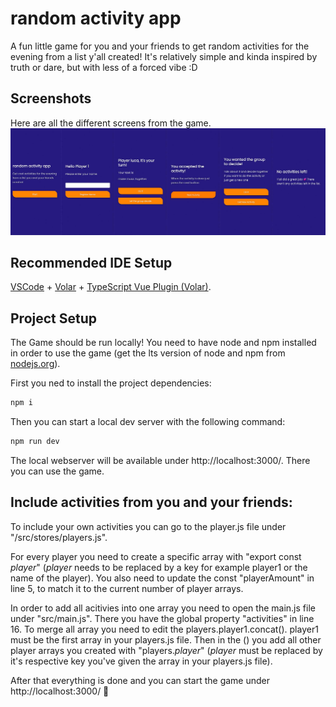 # random activity app

A fun little game for you and your friends to get random activities for the evening from a list y'all created! It's relatively simple and kinda inspired by truth or dare, but with less of a forced vibe :D

## Screenshots
Here are all the different screens from the game.
![](./screenshot.jpg)

## Recommended IDE Setup

[VSCode](https://code.visualstudio.com/) + [Volar](https://marketplace.visualstudio.com/items?itemName=johnsoncodehk.volar) + [TypeScript Vue Plugin (Volar)](https://marketplace.visualstudio.com/items?itemName=johnsoncodehk.vscode-typescript-vue-plugin).

## Project Setup
The Game should be run locally! You need to have node and npm installed in order to use the game (get the lts version of node and npm from [nodejs.org](https://nodejs.org/en/)).

First you ned to install the project dependencies:

```sh
npm i
```

Then you can start a local dev server with the following command:

```sh
npm run dev
```

The local webserver will be available under http://localhost:3000/. There you can use the game.

## Include activities from you and your friends:
To include your own activities you can go to the player.js file under "/src/stores/players.js".

For every player you need to create a specific array with "export const _player_" (_player_ needs to be replaced by a key for example player1 or the name of the player). You also need to update the const "playerAmount" in line 5, to match it to the current number of player arrays.

In order to add all acitivies into one array you need to open the main.js file under "src/main.js". There you have the global property "activities" in line 16. To merge all array you need to edit the players.player1.concat(). player1 must be the first array in your players.js file. Then in the () you add all other player arrays you created with "players._player_" (_player_ must be replaced by it's respective key you've given the array in your players.js file).

After that everything is done and you can start the game under http://localhost:3000/ &#128578;
